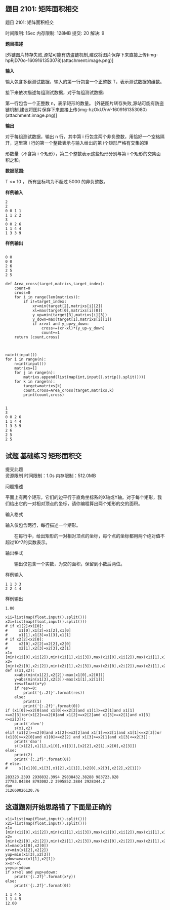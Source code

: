 ## 题目 2101: 矩阵面积相交

题目 2101: 矩阵面积相交

时间限制: 1Sec 内存限制: 128MB 提交: 20 解决: 9

**题目描述**

[外链图片转存失败,源站可能有防盗链机制,建议将图片保存下来直接上传(img-hpRjD70o-1609161353078)(attachment:image.png)]





**输入**

输入包含多组测试数据，输入的第一行包含一个正整数 T，表示测试数据的组数。

接下来依次描述每组测试数据，对于每组测试数据:

第一行包含一个正整数 n，表示矩形的数量。
[外链图片转存失败,源站可能有防盗链机制,建议将图片保存下来直接上传(img-hzOkU7nV-1609161353080)(attachment:image.png)]


**输出**

对于每组测试数据，输出 n 行，其中第 i 行包含两个非负整数，用恰好一个空格隔开，这里第 i 行的第一个整数表示与输入给出的第 i个矩形严格有交集的矩

形数量（不含第 i 个矩形），第二个整数表示这些矩形分别与第 i 个矩形的交集面积之和。


**数据范围:**

T <= 10 ， 所有坐标均为不超过 5000 的非负整数。

**样例输入**

```
2
2
0 0 1 1
1 1 2 2
3
0 0 2 6
1 1 4 4
1 3 3 9
```
**样例输出**

```

0 0
0 0
2 6
2 5
2 5
```


```
def Area_cross(target,matrixs,target_index):
    count=0
    cross=0
    for i in range(len(matrixs)):
        if i!=target_index:
            xr=min(target[2],matrixs[i][2])
            xl=max(target[0],matrixs[i][0])
            y_up=min(target[3],matrixs[i][3])
            y_down=max(target[1],matrixs[i][1])
            if xr>xl and y_up>y_down:
                cross+=(xr-xl)*(y_up-y_down)
                count+=1
    return (count,cross)
            
    
            
n=int(input())
for i in range(n):
    n=int(input())
    matrixs=[]
    for j in range(n):
        matrixs.append(list(map(int,input().strip().split())))
    for k in range(n):
        target=matrixs[k]
        count,cross=Area_cross(target,matrixs,k)
        print(count,cross)
        
```

    1
    3
    0 0 2 6
    1 1 4 4 
    1 3 3 9
    2 6
    2 5
    2 5




## 试题 基础练习 矩形面积交

提交此题   
资源限制
时间限制：1.0s   内存限制：512.0MB

问题描述

   平面上有两个矩形，它们的边平行于直角坐标系的X轴或Y轴。对于每个矩形，我们给出它的一对相对顶点的坐标，请你编程算出两个矩形的交的面积。

输入格式

   输入仅包含两行，每行描述一个矩形。

　　在每行中，给出矩形的一对相对顶点的坐标，每个点的坐标都用两个绝对值不超过10^7的实数表示。

输出格式

　　输出仅包含一个实数，为交的面积，保留到小数后两位。

样例输入

```
1 1 3 3
2 2 4 4
```
样例输出

```
1.00
```


```
x1i=list(map(float,input().split()))
x2i=list(map(float,input().split()))
# if x1[2]<x1[0]:
#     x1[0],x1[2]=x1[2],x1[0]
#     x1[1],x1[3]=x1[3],x1[1]
# if x2[2]<x2[0]:
#     x2[0],x2[2]=x2[2],x2[0]
#     x2[1],x2[3]=x2[3],x2[1]
x1=[min(x1i[0],x1i[2]),min(x1i[1],x1i[3]),max(x1i[0],x1i[2]),max(x1i[1],x1i[3])]
x2=[min(x2i[0],x2i[2]),min(x2i[1],x2i[3]),max(x2i[0],x2i[2]),max(x2i[1],x2i[3])]
def s(x1,x2):
    x=abs(min(x1[2],x2[2])-max(x1[0],x2[0]))
    y=abs(min(x1[3],x2[3])-max(x1[1],x2[1]))
    res=float(x*y)
    if res>=0:
        print('{:.2f}'.format(res))
    else:
        print(1)
        print('{:.2f}'.format(0))
if (x1[0]>=x2[0]and x1[0]<=x2[2]and x1[1]>=x2[1]and x1[1]<=x2[3])or(x1[2]>=x2[0]and x1[2]<=x2[2]and x1[3]>=x2[1]and x1[3]<=x2[3]):
    print('zhen')
    s(x1,x2)
elif (x1[2]>=x2[0]and x1[2]<=x2[2]and x1[1]>=x2[1]and x1[1]<=x2[3])or (x1[0]>=x2[0]and x1[0]<=x2[2] and x1[3]>=x2[1]and x1[3]<=x2[3]):
    print('dao')
    s([x1[2],x1[1],x1[0],x1[3]],[x2[2],x2[1],x2[0],x2[3]])
else:
    print(2)
    print('{:.2f}'.format(0))
# else:
#     s([x1[0],x1[3],x1[2],x1[1]],[x2[0],x2[3],x2[2],x2[1]])
```

    283323.2393 2938832.3994 29838432.38288 983723.828
    27783.84384 8793002.2 3995852.3884 2928344.2
    dao
    312660026120.76


## 这道题刚开始思路错了下面是正确的


```
x1i=list(map(float,input().split()))
x2i=list(map(float,input().split()))
x1=[min(x1i[0],x1i[2]),min(x1i[1],x1i[3]),max(x1i[0],x1i[2]),max(x1i[1],x1i[3])]
x2=[min(x2i[0],x2i[2]),min(x2i[1],x2i[3]),max(x2i[0],x2i[2]),max(x2i[1],x2i[3])]
xl=max(x1[0],x2[0])
xr=min(x1[2],x2[2])
yup=min(x1[3],x2[3])
ydown=max(x1[1],x2[1])
x=xr-xl
y=yup-ydown
if xr>xl and yup>ydown:
    print('{:.2f}'.format(x*y))
else:
    print('{:.2f}'.format(0))
```

    1 1 4 5
    1 1 4 5
    12.00
